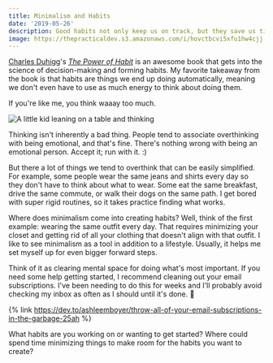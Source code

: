 ```yaml
---
title: Minimalism and Habits
date: '2019-05-26'
description: Good habits not only keep us on track, but they save us time and energy.
image: https://thepracticaldev.s3.amazonaws.com/i/hovctbcvi5xfu1hw4cjj.jpg
---
```


[Charles Duhigg](https://twitter.com/cduhigg)'s [_The Power of Habit_](https://www.amazon.com/Power-Habit-What-Life-Business/dp/B007EJSMC8/ref=tmm_aud_swatch_0?_encoding=UTF8&qid=&sr=) is an awesome book that gets into the science of decision-making and forming habits. My favorite takeaway from the book is that habits are things we end up doing automatically, meaning we don't even have to use as much energy to think about doing them.

If you're like me, you think waaay too much.

![A little kid leaning on a table and thinking](https://media.giphy.com/media/JSgDJLtBZnx9m/giphy.gif)

Thinking isn't inherently a bad thing. People tend to associate overthinking with being emotional, and that's fine. There's nothing wrong with being an emotional person. Accept it; run with it. :)

But there a lot of things we tend to overthink that can be easily simplified. For example, some people wear the same jeans and shirts every day so they don't have to think about what to wear. Some eat the same breakfast, drive the same commute, or walk their dogs on the same path. I get bored with super rigid routines, so it takes practice finding what works.

Where does minimalism come into creating habits? Well, think of the first example: wearing the same outfit every day. That requires minimizing your closet and getting rid of all your clothing that doesn't align with that outfit. I like to see minimalism as a tool in addition to a lifestyle. Usually, it helps me set myself up for even bigger forward steps.

Think of it as clearing mental space for doing what's most important. If you need some help getting started, I recommend cleaning out your email subscriptions. I've been needing to do this for weeks and I'll probably avoid checking my inbox as often as I should until it's done. 🙈

{% link https://dev.to/ashleemboyer/throw-all-of-your-email-subscriptions-in-the-garbage-25ah %}

What habits are you working on or wanting to get started? Where could spend time minimizing things to make room for the habits you want to create?
